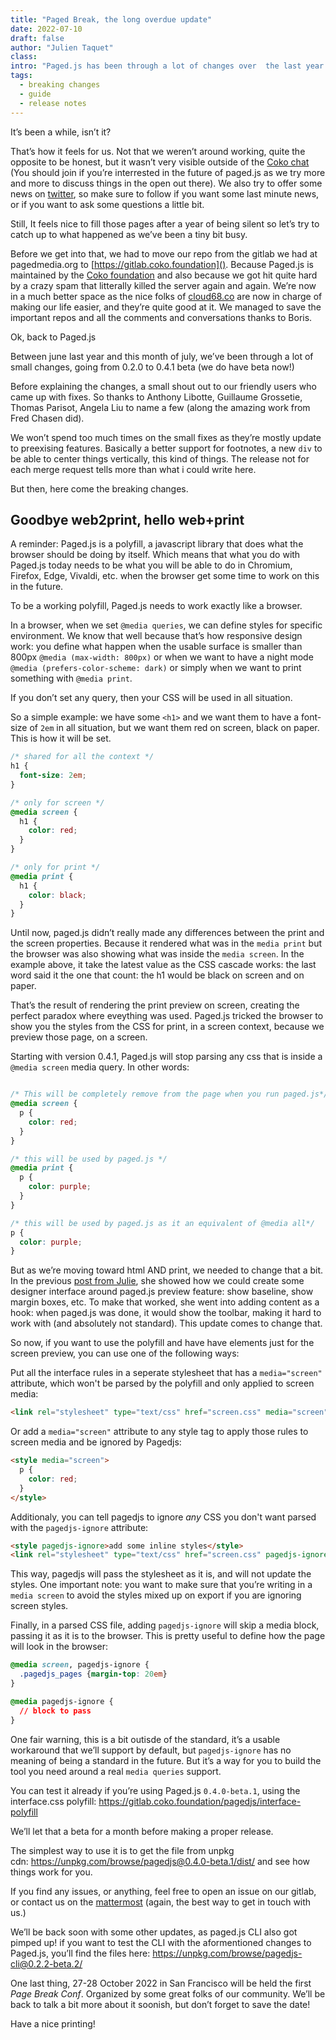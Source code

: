 ```yaml
---
title: "Paged Break, the long overdue update"
date: 2022-07-10
draft: false
author: "Julien Taquet"
class:
intro: "Paged.js has been through a lot of changes over  the last year or so. And those were quite interesting to navigate. Let’s see where we’re at."
tags:
  - breaking changes
  - guide
  - release notes
---
```


It’s been a while, isn’t it?

That’s how it feels for us. Not that we weren’t around working, quite the opposite to be honest, but it wasn’t very visible outside of the [Coko chat](https://mattermost.coko.foundation) (You should join if you’re interrested in the future of paged.js as we try more and more to discuss things in the open out there). We also try to offer some news on [twitter](https://twitter.com/paged_js), so make sure to follow if you want some last minute news, or if you want to ask some questions a little bit.

Still, It feels nice to fill those pages after a year of being silent so let’s try to catch up to what happened as we’ve been a tiny bit busy.

Before we get into that, we had to move our repo from the gitlab we had at pagedmedia.org to [https://gitlab.coko.foundation](). Because Paged.js is maintained by the [Coko foundation](https://coko.foundation) and also because we got hit quite hard by a crazy spam that litterally killed the server again and again. We’re now in a much better space as the nice folks of [cloud68.co](https://cloud68.co) are now in charge of making our life easier, and they’re quite good at it. We managed to save the important repos and all the comments and conversations thanks to Boris.

Ok, back to Paged.js

Between june last year and this month of july, we’ve been through a lot of small changes, going from 0.2.0 to 0.4.1 beta (we do have beta now!)

Before explaining the changes, a small shout out to our friendly users who came up with fixes. So thanks to Anthony Libotte, Guillaume Grossetie, Thomas Parisot, Angela Liu to name a few (along the amazing work from Fred Chasen did).

We won’t spend too much times on the small fixes as they’re mostly update to preexising features. Basically a better support for footnotes, a new `div` to be able to center things vertically, this kind of things. The release not for each merge request tells more than what i could write here.

But then, here come the breaking changes.

## Goodbye web2print, hello web+print

A reminder: Paged.js is a polyfill, a javascript library that does what the browser should be doing by itself. Which means that what you do with Paged.js today needs to be what you will be able to do in Chromium, Firefox, Edge, Vivaldi, etc. when the browser get some time to work on this in the future.

To be a working polyfill, Paged.js needs to work exactly like a browser.

In a browser, when we set `@media queries`, we can define styles for specific environment. We know that well because that’s how responsive design work: you define what happen when the usable surface is smaller than 800px `@media (max-width: 800px)` or when we want to have a night mode `@media (prefers-color-scheme: dark)` or simply when we want to print something with `@media print`.

If you don’t set any query, then your CSS will be used in all situation.

So a simple example: we have some `<h1>` and we want them to have a font-size of `2em` in all situation, but we want them red on screen, black on paper. This is how it will be set.

```css
/* shared for all the context */
h1 {
  font-size: 2em;
}

/* only for screen */
@media screen {
  h1 {
    color: red;
  }
}

/* only for print */
@media print {
  h1 {
    color: black;
  }
}
```

Until now, paged.js didn’t really made any differences between the print and the screen properties. Because it rendered what was in the `media print` but the browser was also showing what was inside the `media screen`. In the example above, it take the latest value as the CSS cascade works: the last word said it the one that count: the h1 would be black on screen and on paper.

That’s the result of rendering the print preview on screen, creating the perfect paradox where eveything was used. Paged.js tricked the browser to show you the styles from the CSS for print, in a screen context, because we preview those page, on a screen.

Starting with version 0.4.1, Paged.js will stop parsing any css that is inside a `@media screen` media query. In other words:

```css

/* This will be completely remove from the page when you run paged.js*/
@media screen {
  p {
    color: red;
  }
}

/* this will be used by paged.js */
@media print {
  p {
    color: purple;
  }
}

/* this will be used by paged.js as it an equivalent of @media all*/
p {
  color: purple;
}
```

But as we’re moving toward html AND print, we needed to change that a bit. In the previous [post from Julie](https://pagedjs.org/posts/2020-04-15-starterkits-for-pagedjs/), she showed how we could create some designer interface around paged.js preview feature: show baseline, show margin boxes, etc. To make that worked, she went into adding content as a hook: when paged.js was done, it would show the toolbar, making it hard to work with (and absolutely not standard). This update comes to change that.

So now, if you want to use the polyfill and have have elements just for the screen preview, you can use one of the following ways:

Put all the interface rules in a seperate stylesheet that has a `media="screen"` attribute, which won't be parsed by the polyfill and only applied to screen media:

```html
<link rel="stylesheet" type="text/css" href="screen.css" media="screen">
```

Or add a `media="screen"` attribute to any style tag to apply those rules to screen media and be ignored by Pagedjs:

```html
<style media="screen">
  p {
    color: red;
  }
</style>
```

Additionaly, you can tell pagedjs to ignore *any* CSS you don't want parsed with the `pagedjs-ignore` attribute:

```html
<style pagedjs-ignore>add some inline styles</style>
<link rel="stylesheet" type="text/css" href="screen.css" pagedjs-ignore>
```

This way, pagedjs will pass the stylesheet as it is, and will not update the styles. One important note: you want to make sure that you’re writing in a `media screen` to avoid the styles mixed up on export if you are ignoring screen styles.

Finally, in a parsed CSS file, adding `pagedjs-ignore` will skip a media block, passing it as it is to the browser. This is pretty useful to define how the page will look in the browser:

```css
@media screen, pagedjs-ignore {
  .pagedjs_pages {margin-top: 20em}
}

@media pagedjs-ignore {
  // block to pass
}
```

One fair warning, this is a bit outisde of the standard, it’s a usable workaround that we’ll support by default, but `pagedjs-ignore` has no meaning of being a standard in the future. But it’s a way for you to build the tool you need around a real `media queries` support.


You can test it already if you’re using Paged.js `0.4.0-beta.1`, using the interface.css polyfill: https://gitlab.coko.foundation/pagedjs/interface-polyfill

We’ll let that a beta for a month before making a proper release. 

The simplest way to use it is to get the file from unpkg cdn: https://unpkg.com/browse/pagedjs@0.4.0-beta.1/dist/ and see how things work for you.

If you find any issues, or anything, feel free to open an issue on our gitlab, or contact us on the [mattermost](https://mattermost.coko.foundation) (again, the best way to get in touch with us.)


We’ll be back soon with some other updates, as paged.js CLI also got pimped up! if you want to test the CLI with the aformentioned changes to Paged.js, you’ll find the files here: https://unpkg.com/browse/pagedjs-cli@0.2.2-beta.2/



One last thing, 27-28 October 2022 in San Francisco will be held the first *Page Break Conf*. Organized by some great folks of our community. We’ll be back to talk a bit more about it soonish, but don’t forget to save the date!



Have a nice printing!
 
